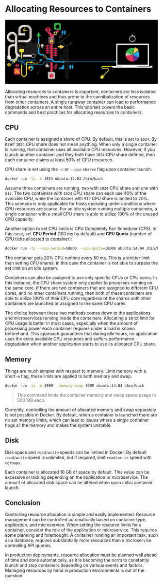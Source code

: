 # Allocating Resources to Containers

![](./images/real-time-insights.png)

Allocating resources to containers is important; containers are less isolated than virtual machines and thus prone to the cannibalization of resources from other containers. A single runaway container can lead to performance degradation across an entire host. This tutorials covers the basic commands and best practices for allocating resources to containers.

## CPU

Each container is assigned a share of CPU. By default, this is set to `1024`. By itself `1024` CPU share does not mean anything. When only a single container is running, that container uses all available CPU resources. However, if you launch another container and they both have `1024` CPU share defined, then each container claims at least 50% of CPU resources.

CPU share is set using the `-c` or `--cpu-shares` flag upon container launch:

```sh
docker run -ti -c 1024 ubuntu:14.04 /bin/bash
```

Assume three containers are running, two with `1024` CPU share and one with `512`. The two containers with `1024` CPU share can each use 40% of the available CPU, while the container with `512` CPU share is limited to 20%. This scenario is only applicable for hosts operating under conditions where CPU resources are scarce. For an idle system running multiple containers, a single container with a small CPU share is able to utilize 100% of the unused CPU capacity.

Another option to set CPU limits is CPU Completely Fair Scheduler (CFS). In this case, set **CPU Period** (100 ms by default) and **CPU Quota** (number of CPU ticks allocated to container):

```sh
docker run -ti --cpu-period=50000 --cpu-quota=10000 ubuntu:14.04 /bin/bash
```

The container gets 20% CPU runtime every 50 ms. This is a stricter limit than setting CPU shares; in this case the container is not able to surpass the set limit on an idle system.

Containers can also be assigned to use only specific CPUs or CPU cores. In this instance, the CPU share system only applies to processes running on the same core. If there are two containers that are assigned to different CPU cores, and no other containers running, then both of these containers are able to utilize 100% of their CPU core regardless of the shares until other containers are launched or assigned to the same CPU cores.

The choice between these two methods comes down to the applications and microservices running inside the containers. Allocating a strict limit for CPU usage is better in most cases, especially when the amount of processing power each container requires under a load is known beforehand. This approach guarantees that during idle hours, no application uses the extra available CPU resources and suffers performance degradation when another application starts to use its allocated CPU share.

## Memory

Things are much simpler with respect to memory. Limit memory with a short`-m` flag, these limits are applied to both memory and swap.

```sh
docker run -ti -m 300M --memory-swap 300M ubuntu:14.04 /bin/bash
```

> This command limits the container memory and swap space usage to 300 MB each.

Currently, controlling the amount of allocated memory and swap separately is not possible in Docker. By default, when a container is launched there are no set memory limits, which can lead to issues where a single container hogs all the memory and makes the system unstable.

## Disk

Disk space and `read/write` speeds can be limited in Docker. By default `read/write` speed is unlimited, but if required, limit `read/write` speed with `cgroups`.

Each container is allocated 10 GB of space by default. This value can be excessive or lacking depending on the application or microservice. The amount of allocated disk space can be altered when upon initial container launch.

## Conclusion

Controlling resource allocation is simple and easily implemented. Resource management can be controlled automatically based on container type, application, and microservice. When setting the resource limits for a container, consider the role of the application or microservice. This requires some planning and forethought. A container running an important task, such as a database, requires substantially more resources than a microservice controlling API queries.

In production deployments, resource allocation must be planned well ahead of time and done automatically, as it is becoming the norm to constantly launch and stop containers depending on various events and factors. Managing resources by hand in production environments is out of the question.
